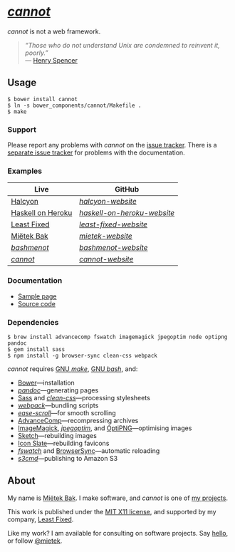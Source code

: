 [_cannot_](https://cannot.mietek.io/)
=====================================

_cannot_ is not a web framework.

> _“Those who do not understand Unix are condemned to reinvent it, poorly.”_  
> — [Henry Spencer](https://en.wikipedia.org/wiki/Henry_Spencer)


Usage
-----

```
$ bower install cannot
$ ln -s bower_components/cannot/Makefile .
$ make
```


### Support

Please report any problems with _cannot_ on the [issue tracker](https://github.com/mietek/cannot/issues/).  There is a [separate issue tracker](https://github.com/mietek/cannot-website/issues/) for problems with the documentation.


### Examples

Live                                              | GitHub
--------------------------------------------------|---------
[Halcyon](https://halcyon.sh/)                    | [_halcyon-website_](https://github.com/mietek/halcyon-website/)
[Haskell on Heroku](https://haskellonheroku.com/) | [_haskell-on-heroku-website_](https://github.com/mietek/haskell-on-heroku-website/)
[Least Fixed](https://leastfixed.com/)            | [_least-fixed-website_](https://github.com/mietek/least-fixed-website/)
[Miëtek Bak](https://mietek.io/)                  | [_mietek-website_](https://github.com/mietek/mietek-website/)
[_bashmenot_](https://bashmenot.mietek.io/)       | [_bashmenot-website_](https://github.com/mietek/bashmenot-website/)
[_cannot_](https://cannot.mietek.io/)             | [_cannot-website_](https://github.com/mietek/cannot-website/)


### Documentation

- [Sample page](https://cannot.mietek.io/sample/)
- [Source code](https://github.com/mietek/cannot/)


### Dependencies

```
$ brew install advancecomp fswatch imagemagick jpegoptim node optipng pandoc
$ gem install sass
$ npm install -g browser-sync clean-css webpack
```

_cannot_ requires [GNU _make_](https://gnu.org/software/make/), [GNU _bash_](https://gnu.org/software/bash/), and:

- [Bower](http://bower.io/)—installation
- [_pandoc_](http://johnmacfarlane.net/pandoc/)—generating pages
- [Sass](http://sass-lang.com/) and [_clean-css_](https://github.com/jakubpawlowicz/clean-css/)—processing stylesheets
- [_webpack_](https://webpack.github.io/)—bundling scripts
- [_ease-scroll_](https://github.com/mietek/ease-scroll/)—for smooth scrolling
- [Advance<span class="small-caps">Comp</span>](http://advancemame.sourceforge.net/comp-readme.html)—recompressing archives
- [ImageMagick](http://imagemagick.org/), [_jpegoptim_](https://github.com/tjko/jpegoptim/), and [OptiPNG](http://optipng.sourceforge.net/)—optimising images
- [Sketch](http://bohemiancoding.com/sketch/)—rebuilding images
- [Icon Slate](http://kodlian.com/apps/icon-slate/)—rebuilding favicons
- [_fswatch_](https://github.com/emcrisostomo/fswatch/) and [BrowserSync](http://browsersync.io/)—automatic reloading
- [_s3cmd_](http://s3tools.org/)—publishing to Amazon S3


About
-----

My name is [Miëtek Bak](https://mietek.io/).  I make software, and _cannot_ is one of [my projects](https://mietek.io/projects/).

This work is published under the [MIT X11 license](https://cannot.mietek.io/license/), and supported by my company, [Least Fixed](https://leastfixed.com/).

Like my work?  I am available for consulting on software projects.  Say [hello](https://mietek.io/), or follow [@mietek](https://twitter.com/mietek).
